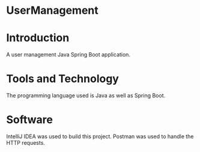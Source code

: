 # UserManagement

# Introduction
A user management Java Spring Boot application.


# Tools and Technology
The programming language used is Java as well as Spring Boot. 


# Software
IntelliJ IDEA was used to build this project. Postman was used to handle the HTTP requests. 
